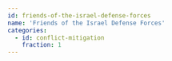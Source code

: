 ```yaml
---
id: friends-of-the-israel-defense-forces
name: 'Friends of the Israel Defense Forces'
categories:
  - id: conflict-mitigation
    fraction: 1
---
```

